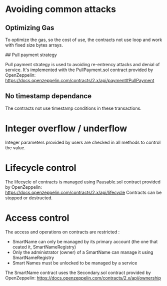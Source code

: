 # Avoiding common attacks

## Optimizing Gas

To optimize the gas, so the cost of use, the contracts not use loop and work with fixed size bytes arrays.

## Pull payment strategy

Pull payment strategy is used to avoiding re-entrency attacks and denial of service. It's implemented with the PullPayment.sol contract provided by OpenZeppelin: 
https://docs.openzeppelin.com/contracts/2.x/api/payment#PullPayment

## No timestamp dependance

The contracts not use timestamp conditions in these transactions. 

# Integer overflow / underflow 

Integer parameters provided by users are checked in all methods to control the value. 

# Lifecycle control

The lifecycle of contracts is managed using Pausable.sol contract provided by OpenZeppelin: 
https://docs.openzeppelin.com/contracts/2.x/api/lifecycle
Contracts can be stopped or destructed.

# Access control

The access and operations on contracts are restricted : 
- SmartName can only be managed by its primary account (the one that ceated it, SmartNameRegistry) 
- Only the administrator (owner) of a SmartName can manage it using SmartNameRegistry
- Smart Names must be unlocked to be managed by a service

The SmartName contract uses the Secondary.sol contract provided by OpenZeppelin: 
https://docs.openzeppelin.com/contracts/2.x/api/ownership